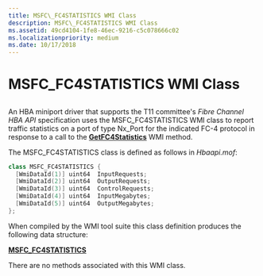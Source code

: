 ```yaml
---
title: MSFC\_FC4STATISTICS WMI Class
description: MSFC\_FC4STATISTICS WMI Class
ms.assetid: 49cd4104-1fe8-46ec-9216-c5c078666c02
ms.localizationpriority: medium
ms.date: 10/17/2018
---
```


# MSFC\_FC4STATISTICS WMI Class


## <span id="ddk_msfc_fc4statistics_wmi_class_kr"></span><span id="DDK_MSFC_FC4STATISTICS_WMI_CLASS_KR"></span>


An HBA miniport driver that supports the T11 committee's *Fibre Channel HBA API* specification uses the MSFC\_FC4STATISTICS WMI class to report traffic statistics on a port of type Nx\_Port for the indicated FC-4 protocol in response to a call to the [**GetFC4Statistics**](getfc4statistics.md) WMI method.

The MSFC\_FC4STATISTICS class is defined as follows in *Hbaapi.mof*:

```cpp
class MSFC_FC4STATISTICS {
  [WmiDataId(1)] uint64  InputRequests;
  [WmiDataId(2)] uint64  OutputRequests;
  [WmiDataId(3)] uint64  ControlRequests;
  [WmiDataId(4)] uint64  InputMegabytes;
  [WmiDataId(5)] uint64  OutputMegabytes;
};
```

When compiled by the WMI tool suite this class definition produces the following data structure:

[**MSFC\_FC4STATISTICS**](https://docs.microsoft.com/windows-hardware/drivers/ddi/hbapiwmi/ns-hbapiwmi-_msfc_fc4statistics)

There are no methods associated with this WMI class.

 

 





